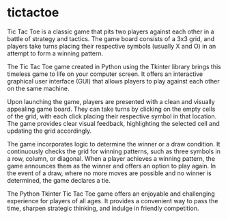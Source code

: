 # tictactoe

Tic Tac Toe is a classic game that pits two players against each other in a battle of strategy and tactics. The game board consists of a 3x3 grid, and players take turns placing their respective symbols (usually X and O) in an attempt to form a winning pattern.

The Tic Tac Toe game created in Python using the Tkinter library brings this timeless game to life on your computer screen. It offers an interactive graphical user interface (GUI) that allows players to play against each other on the same machine.

Upon launching the game, players are presented with a clean and visually appealing game board. They can take turns by clicking on the empty cells of the grid, with each click placing their respective symbol in that location. The game provides clear visual feedback, highlighting the selected cell and updating the grid accordingly.

The game incorporates logic to determine the winner or a draw condition. It continuously checks the grid for winning patterns, such as three symbols in a row, column, or diagonal. When a player achieves a winning pattern, the game announces them as the winner and offers an option to play again. In the event of a draw, where no more moves are possible and no winner is determined, the game declares a tie.

The Python Tkinter Tic Tac Toe game offers an enjoyable and challenging experience for players of all ages. It provides a convenient way to pass the time, sharpen strategic thinking, and indulge in friendly competition.
